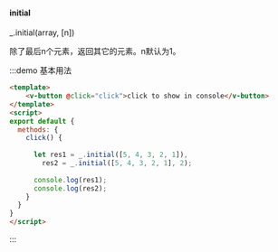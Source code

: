#### initial

_.initial(array, [n]) 

除了最后n个元素，返回其它的元素。n默认为1。

:::demo 基本用法
```html
<template>
    <v-button @click="click">click to show in console</v-button>
</template>
<script>
export default {
  methods: {
    click() {
    
      let res1 = _.initial([5, 4, 3, 2, 1]),
        res2 = _.initial([5, 4, 3, 2, 1], 2);
      
      console.log(res1);
      console.log(res2);
    }
  }
}
</script>
```
:::
